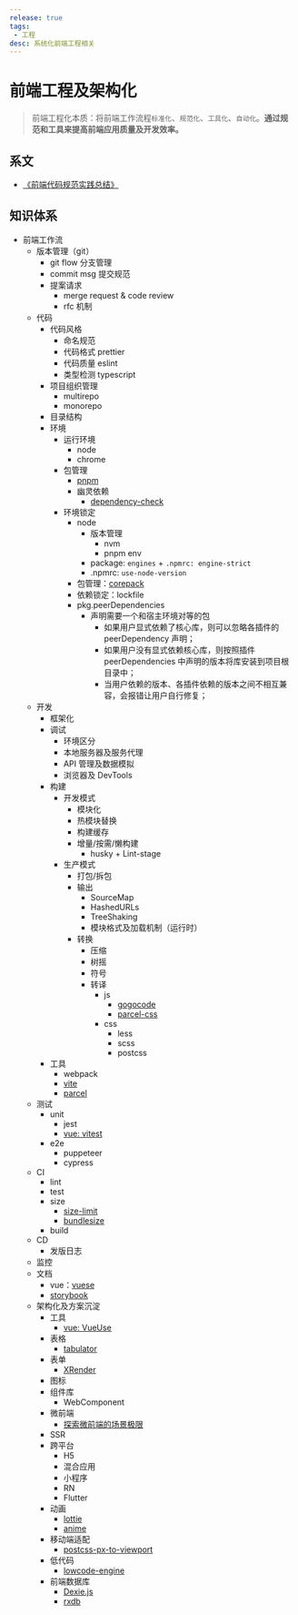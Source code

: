 ```yaml
---
release: true
tags:
 - 工程
desc: 系统化前端工程相关
---
```


# 前端工程及架构化

> 前端工程化本质：将前端工作流程`标准化`、`规范化`、`工具化`、`自动化`。**通过规范和工具来提高前端应用质量及开发效率。**

## 系文

- [《前端代码规范实践总结》](./前端代码规范实践总结.md)

## 知识体系

- 前端工作流
  - 版本管理（git）
    - git flow 分支管理
    - commit msg 提交规范
    - 提案请求
      - merge request & code review
      - rfc 机制
  - 代码
    - 代码风格
      - 命名规范
      - 代码格式 prettier
      - 代码质量 eslint
      - 类型检测 typescript
    - 项目组织管理
      - multirepo
      - monorepo
    - 目录结构
    - 环境
      - 运行环境
        - node
        - chrome
      - 包管理
        - [pnpm](./pnpm.md)
        - 幽灵依赖 
          - [dependency-check](https://github.com/dependency-check-team/dependency-check)
      - 环境锁定
        - node
          - 版本管理
            - nvm
            - pnpm env
          - package: `engines` + `.npmrc: engine-strict`
          - .npmrc: `use-node-version`
        - 包管理：[corepack](https://github.com/nodejs/corepack)
        - 依赖锁定：lockfile
        - pkg.peerDependencies
          - 声明需要一个和宿主环境对等的包
            - 如果用户显式依赖了核心库，则可以忽略各插件的 peerDependency 声明；
            - 如果用户没有显式依赖核心库，则按照插件 peerDependencies 中声明的版本将库安装到项目根目录中；
            - 当用户依赖的版本、各插件依赖的版本之间不相互兼容，会报错让用户自行修复；
  - 开发
    - 框架化
    - 调试
      - 环境区分
      - 本地服务器及服务代理
      - API 管理及数据模拟
      - 浏览器及 DevTools
    - 构建
      - 开发模式
        - 模块化
        - 热模块替换
        - 构建缓存
        - 增量/按需/懒构建
          - husky + Lint-stage
      - 生产模式
        - 打包/拆包
        - 输出
          - SourceMap
          - HashedURLs
          - TreeShaking
          - 模块格式及加载机制（运行时）
        - 转换
          - 压缩
          - 树摇
          - 符号
          - 转译
            - js
              - [gogocode](https://github.com/thx/gogocode)
              - [parcel-css](https://github.com/parcel-bundler/parcel-css)
            - css
              - less
              - scss
              - postcss
    - 工具
      - webpack
      - [vite](https://github.com/vitejs/vite)
      - [parcel](https://parceljs.org/)
  - 测试
    - unit
      - jest
      - [vue: vitest](https://cn.vitest.dev/)
    - e2e
      - puppeteer
      - cypress
  - CI
    - lint
    - test
    - size
      - [size-limit](https://github.com/ai/size-limit)
      - [bundlesize](https://github.com/siddharthkp/bundlesize)
    - build
  - CD
    - 发版日志
  - 监控
  - 文档
    - vue：[vuese](https://github.com/vuese/vuese)
    - [storybook](https://github.com/storybookjs/storybook)
  - 架构化及方案沉淀
    - 工具
      - [vue: VueUse](https://vueuse.org/)
    - 表格
      - [tabulator](https://github.com/olifolkerd/tabulator)
    - 表单
      - [XRender](https://x-render.gitee.io/)
    - 图标
    - 组件库
      - WebComponent
    - 微前端
      - [探索微前端的场景极限](https://mp.weixin.qq.com/s/YkUUQX1m-KzjkLVWwOxxxg)
    - SSR
    - 跨平台
      - H5 
      - 混合应用
      - 小程序
      - RN
      - Flutter
    - 动画
      - [lottie](https://github.com/airbnb/lottie) 
      - [anime](https://github.com/juliangarnier/anime/)
    - 移动端适配
      - [postcss-px-to-viewport](https://github.com/evrone/postcss-px-to-viewport)
    - 低代码
      - [lowcode-engine](https://github.com/alibaba/lowcode-engine)
    - 前端数据库
      - [Dexie.js](https://github.com/dexie/Dexie.js)
      - [rxdb](https://rxdb.info/)
 